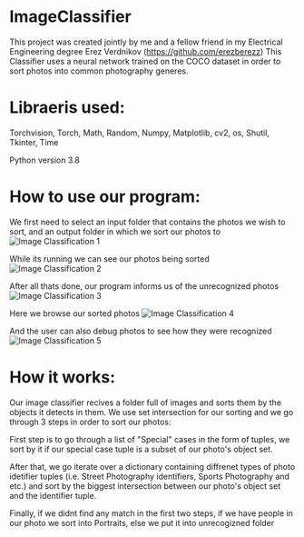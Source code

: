 # ImageClassifier
This project was created jointly by me and a fellow friend in my Electrical Engineering degree Erez Verdnikov (https://github.com/erezberezz)
This Classifier uses a neural network trained on the COCO dataset in order to sort photos into common photography generes.

# Libraeris used: 
Torchvision, Torch, Math, Random, Numpy, Matplotlib, cv2, os, Shutil, Tkinter, Time

Python version 3.8

# How to use our program:


We first need to select an input folder that contains the photos we wish to sort, and an output folder in which we sort our photos to
![Image Classification 1](https://user-images.githubusercontent.com/88950513/134409125-9d82091d-e7db-4133-8b29-cf857c1db216.gif)


While its running we can see our photos being sorted
![Image Classification 2](https://user-images.githubusercontent.com/88950513/134409267-f801c6f5-e594-4e2a-8e1d-0499e0cda3f9.gif)



After all thats done, our program informs us of the unrecognized photos
![Image Classification 3](https://user-images.githubusercontent.com/88950513/134409330-f3d763e4-26a4-490a-92fb-ecbc65cdf626.PNG)


Here we browse our sorted photos
![Image Classification 4](https://user-images.githubusercontent.com/88950513/134409414-a1ffe4e9-dd32-4ede-91a2-e084e484191f.gif)



And the user can also debug photos to see how they were recognized
![Image Classification 5](https://user-images.githubusercontent.com/88950513/134410323-7f00ed4f-1ead-40d0-a166-94ae2cb15184.gif)



# How it works:
Our image classifier recives a folder full of images and sorts them by the objects it detects in them.
We use set intersection for our sorting and we go through 3 steps in order to sort our photos:


First step is to go through a list of "Special" cases in the form of tuples, we sort by it if our special case tuple is a subset of our photo's object set.


After that, we go iterate over a dictionary containing diffrenet types of photo idetifier tuples (i.e. Street Photography identifiers, Sports Photography and etc.) and sort by the biggest intersection between our photo's object set and the identifier tuple.


Finally, if we didnt find any match in the first two steps, if we have people in our photo we sort into Portraits, else we put it into unrecogizned folder
